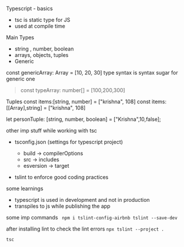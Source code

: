 Typescript - basics

- tsc is static type for JS
- used at compile time

Main Types

- string , number, boolean
- arrays, objects, tuples
- Generic

const genericArray: Array<number> = [10, 20, 30]
type syntax is syntax sugar for generic one

> const typeArray: number[] = [100,200,300]

Tuples
const items:[string, number] = ["krishna", 108]
const items:[[Array<number>],string] = ["krishna", 108]

let personTuple: [string, number, boolean] = ["Krishna",10,false];

other imp stuff while working with tsc

- tsconfig.json (settings for typescript project)

  - build -> compilerOptions
  - src -> includes
  - esversion -> target

- tslint to enforce good coding practices

some learnings

- typescript is used in development and not in production
- transpiles to js while publishing the app

some imp commands
` npm i tslint-config-airbnb tslint --save-dev`

after installing lint to check the lint errors
`npx tslint --project .`

`tsc`
